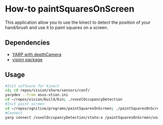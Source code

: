 # How-to paintSquaresOnScreen

This application allow you to use the kinect to detect the position of your hand/brush and use it to paint squares on a screen. 

## Dependencies
- [YARP with depthCamera](https://github.com/roboticslab-uc3m/installation-guides/blob/78e277815c8b37859b11c73b70c35fc860429ad2/install-yarp.md)
- [vision package](https://github.com/roboticslab-uc3m/vision)

## Usage

```bash
#Init software for kinect
cd; cd repos/vision/share/sensors/conf/
yarpdev --from asus-xtion.ini
cd ~/repos/vision/build/bin; ./voxelOccupancyDetection
#Init paint screen
cd ~/repos/xgnitive/programs/paintSquaresOnScreen; ./paintSquaresOnScreen.py
#Connect
yarp connect /voxelOccupancyDetection/state:o /paintSquaresOnScreen/voxelOccupancyDetection/state:i
```

